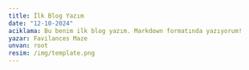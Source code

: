 ```yaml
---
title: İlk Blog Yazım
date: "12-10-2024"
aciklama: Bu benim ilk blog yazım. Markdown formatında yazıyorum!
yazar: Favilances Maze
unvan: root
resim: /img/template.png
---
```



